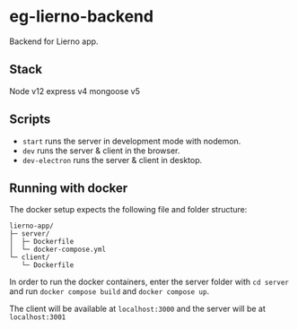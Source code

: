 # eg-lierno-backend
Backend for Lierno app.

## Stack
Node v12
express v4
mongoose v5

## Scripts
- `start` runs the server in development mode with nodemon.
- `dev` runs the server & client in the browser.
- `dev-electron` runs the server & client in desktop.

## Running with docker

The docker setup expects the following file and folder structure:
```
lierno-app/
├─ server/
│  ├─ Dockerfile
│  └─ docker-compose.yml
└─ client/
   └─ Dockerfile
```

In order to run the docker containers, enter the server folder with `cd server` and run `docker compose build` and `docker compose up`.

The client will be available at `localhost:3000` and the server will be at `localhost:3001`